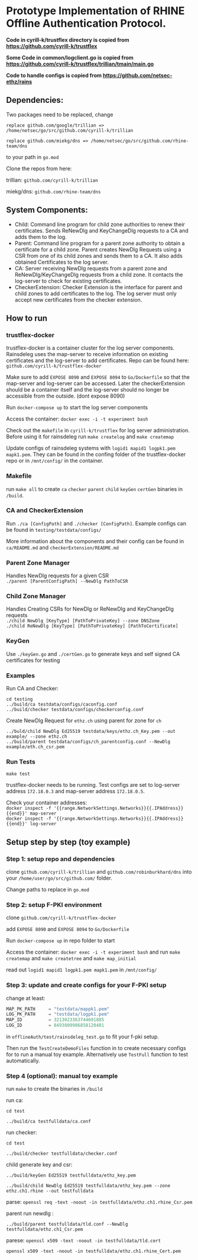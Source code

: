 # Prototype Implementation of RHINE Offline Authentication Protocol. 

**Code in cyrill-k/trustflex directory is copied from https://github.com/cyrill-k/trustflex**

**Some Code in common/logclient.go is copied from https://github.com/cyrill-k/trustflex/trillian/tmain/main.go**

**Code to handle configs is copied from https://github.com/netsec-ethz/rains**

## Dependencies: 
Two packages need to be replaced, change 

```replace github.com/google/trillian => /home/netsec/go/src/github.com/cyrill-k/trillian```

```replace github.com/miekg/dns => /home/netsec/go/src/github.com/rhine-team/dns```

to your path in `go.mod`

Clone the repos from here: 

trillian: `github.com/cyrill-k/trillian`

miekg/dns: `github.com/rhine-team/dns`

## System Components: 
   - Child: Command line program for child zone authorities to renew their certificates. Sends ReNewDlg and KeyChangeDlg requests to a CA and adds them to the log. 
   - Parent: Command line program for a parent zone authority to obtain a certificate for a child zone. Parent creates NewDlg Requests using a CSR from one of its child zones and sends them to a CA. It also adds obtained Certificates to the log server.   
   - CA: Server receiving NewDlg requests from a parent zone and ReNewDlg/KeyChangeDlg requests from a child zone. It contacts the log-server to check for existing certificates. 
   - CheckerExtension: Checker Extension is the interface for parent and child zones to add certificates to the log. The log server must only accept new certificates from the checker extension.

## How to run 

### trustflex-docker 
trustflex-docker is a container cluster for the log server components. Rainsdeleg uses the map-server to receive information on existing certificates and the log-server  to add certificates. 
Repo can be found here: ``github.com/cyrill-k/trustflex-docker``

Make sure to add ``EXPOSE 8090`` and ``EXPOSE 8094`` to ``Go/Dockerfile`` so that the map-server and log-server can be accessed. Later the checkerExtension should be a container itself and the log-server should no longer be accessible from the outside. (dont expose 8090)

Run `docker-compose up` to start the log server components

Access the container: ``docker exec -i -t experiment bash``

Check out the `makefile` in `cyrill-k/trustflex` for log server administration.
Before using it for rainsdeleg  run
`make createlog` and `make createmap`

Update configs of rainsdeleg systems with `logid1 mapid1 logpk1.pem mapk1.pem`. They can be found in 
the confing folder of the trustflex-docker repo or in `/mnt/config/` in the container. 

### Makefile

run ``make all`` to create `ca` `checker` `parent` `child` `keyGen` `certGen` binaries in `/build`.  

### CA and CheckerExtension 

Run `./ca [ConfigPath]` and `./checker [ConfigPath]`. 
Example configs can be found in `testing/testdata/configs/`

More information about the components and their config can be found in `ca/README.md` and `checkerExtension/README.md`

### Parent Zone Manager

Handles NewDlg requests for a given CSR \
`./parent [ParentConfigPath] --NewDlg PathToCSR`

### Child Zone Manager 
Handles Creating CSRs for NewDlg or ReNewDlg and KeyChangeDlg requests \
`./child NewDlg [KeyType] [PathToPrivateKey] --zone DNSZone`\
`./child ReNewDlg [KeyType] [PathToPrivateKey] [PathToCertificate]`
 

### KeyGen 

Use `./keyGen.go` and `./certGen.go` to generate keys and self signed CA certificates for testing
### Examples 

Run CA and Checker: 
```
cd testing 
../build/ca testdata/configs/caconfig.conf
../build/checker testdata/configs/checkerconfig.conf
```
Create NewDlg Request for `ethz.ch` using parent for zone for `ch`
```
../buld/child NewDlg Ed25519 testdata/keys/ethz.ch_Key.pem --out example/ --zone ethz.ch
../build/parent testdata/configs/ch_parentconfig.conf --NewDlg example/eth.ch_csr.pem
```


### Run Tests

`make test`

trustflex-docker needs to be running. Test configs are set to log-server address `172.18.0.3` and 
map-server address `172.18.0.5`. 

Check your container addresses: \
`docker inspect -f '{{range.NetworkSettings.Networks}}{{.IPAddress}}{{end}}' map-server` \
`docker inspect -f '{{range.NetworkSettings.Networks}}{{.IPAddress}}{{end}}' log-server`


## Setup step by step (toy example)

### Step 1: setup repo and dependencies

clone `github.com/cyrill-k/trillian` and `github.com/robinburkhard/dns` into your `/home/user/go/src/github.com/` folder.

Change paths to replace in `go.mod`


### Step 2: setup F-PKI environment

clone ``github.com/cyrill-k/trustflex-docker``

add ``EXPOSE 8090`` and ``EXPOSE 8094`` to ``Go/Dockerfile``

Run `docker-compose up` in repo folder to start

Access the container: ``docker exec -i -t experiment bash`` and run `make createmap` and `make createtree` and `make map_initial`

read out `logid1 mapid1 logpk1.pem mapk1.pem` in `/mnt/config/`

### Step 3: update and create configs for your F-PKI setup

change at least:

```go
MAP_PK_PATH     = "testdata/mappk1.pem"
LOG_PK_PATH     = "testdata/logpk1.pem"
MAP_ID          = 3213023363744691885
LOG_ID          = 8493809986858120401
```

in `offlineAuth/test/rainsdeleg_test.go` to fit your f-pki setup.

Then run the `TestCreateDemoFiles` function in to create necessary configs for to run a manual toy example. Alternatively use `TestFull` function to test automatically.

### Step 4 (optional): manual toy example

run `make` to create the binaries in `/build`

run ca:

``cd test ``

``../build/ca testfulldata/ca.conf``


run checker:

``cd test ``

``../build/checker testfulldata/checker.conf ``


child generate key and csr:

``../build/keyGen Ed25519 testfulldata/ethz_key.pem ``

``../build/child NewDlg Ed25519 testfulldata/ethz_key.pem --zone ethz.ch1.rhine --out testfulldata ``

parse:
``openssl req -text -noout -in testfulldata/ethz.ch1.rhine_Csr.pem``


parent run newdlg :


`` ../build/parent testfulldata/tld.conf --NewDlg testfulldata/ethz.ch1_Csr.pem ``

parese:
``openssl x509 -text -noout -in testfulldata/tld.cert ``

``openssl x509 -text -noout -in testfulldata/ethz.ch1.rhine_Cert.pem ``